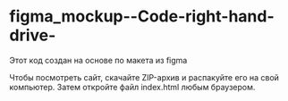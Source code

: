 # figma_mockup--Code-right-hand-drive-
Этот код создан на основе по макета из figma


Чтобы посмотреть сайт, скачайте ZIP-архив и распакуйте его на свой компьютер. Затем откройте файл index.html любым браузером.